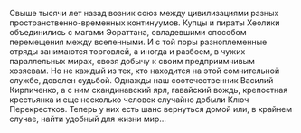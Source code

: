 <!--2016-11-26 21:20:03-->
Свыше тысячи лет назад возник союз между цивилизациями разных пространственно-временных континуумов. Купцы и пираты Хеолики объединились с магами Эораттана, овладевшими способом перемещения между вселенными. И с той поры разноплеменные отряды занимаются торговлей, а иногда и разбоем, в чужих параллельных мирах, свозя добычу к своим предприимчивым хозяевам.
Но не каждый из тех, кто находится на этой сомнительной службе, доволен судьбой. Однажды наш соотечественник Василий Кирпиченко, а с ним скандинавский ярл, гавайский вождь, крепостная крестьянка и еще несколько человек случайно добыли Ключ Перекрестков. Теперь у них есть шанс вернуться домой или, в крайнем случае, найти удобный для жизни мир…